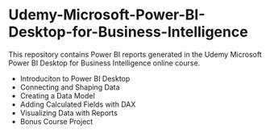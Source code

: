 # Udemy-Microsoft-Power-BI-Desktop-for-Business-Intelligence
This repository contains Power BI reports generated in the Udemy Microsoft Power BI Desktop for Business Intelligence online course.

* Introduciton to Power BI Desktop
* Connecting and Shaping Data
* Creating a Data Model
* Adding Calculated Fields with DAX
* Visualizing Data with Reports
* Bonus Course Project
